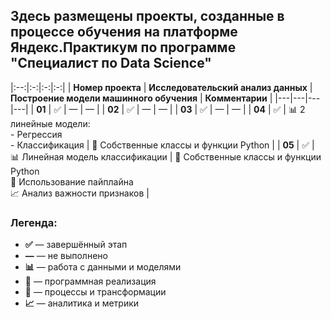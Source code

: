 ## Здесь размещены проекты, созданные в процессе обучения на платформе Яндекс.Практикум по программе "Специалист по Data Science"

|:--:|:-:|:-:|:-:|
| **Номер проекта** | **Исследовательский анализ данных** | **Построение модели машинного обучения** | **Комментарии** |
|---|---|---|---|
| **01** | ✅ | — | — |
| **02** | ✅ | — | — |
| **03** | ✅ | — | — |
| **04** | ✅ | 📊 2 линейные модели:<br>- Регрессия<br>- Классификация | 🐍 Собственные классы и функции Python |
| **05** | ✅ | 📊 Линейная модель классификации | 🐍 Собственные классы и функции Python<br>🔄 Использование пайплайна<br>📈 Анализ важности признаков |

### Легенда:
* **✅** — завершённый этап
* **—** — не выполнено
* **📊** — работа с данными и моделями
* **🐍** — программная реализация
* **🔄** — процессы и трансформации
* **📈** — аналитика и метрики
